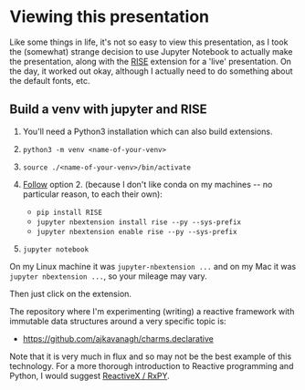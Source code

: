 # Viewing this presentation

Like some things in life, it's not so easy to view this presentation, as
I took the (somewhat) strange decision to use Jupyter Notebook to actually
make the presentation, along with the
[RISE](https://github.com/damianavila/RISE) extension for a 'live'
presentation.  On the day, it worked out okay, although I actually need to
do something about the default fonts, etc.

## Build a venv with jupyter and RISE

1. You'll need a Python3 installation which can also build extensions.
2. `python3 -m venv <name-of-your-venv>`
3. `source ./<name-of-your-venv>/bin/activate`
4. [Follow](https://github.com/damianavila/RISE) option 2. (because
   I don't like conda on my machines -- no particular reason, to each
   their own):

   * `pip install RISE`
   * `jupyter nbextension install rise --py --sys-prefix`
   * `jupyter nbextension enable rise --py --sys-prefix`

5. `jupyter notebook`

On my Linux machine it was `jupyter-nbextension ...` and on my Mac it was
`jupyter nbextension ...`, so your mileage may vary.

Then just click on the extension.

The repository where I'm experimenting (writing) a reactive framework with
immutable data structures around a very specific topic is:

* https://github.com/ajkavanagh/charms.declarative

Note that it is very much in flux and so may not be the best example of
this technology.  For a more thorough introduction to Reactive programming
and Python, I would suggest [ReactiveX
/ RxPY](https://github.com/ReactiveX/RxPY).
